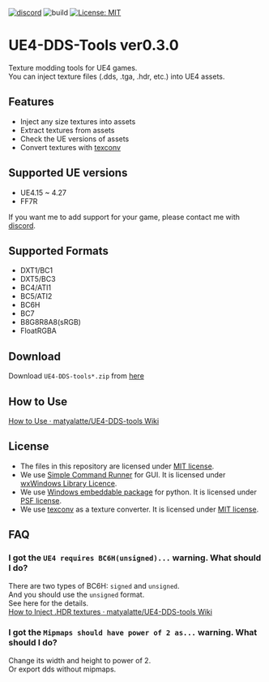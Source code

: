 [![discord](https://badgen.net/badge/icon/discord?icon=discord&label)](https://discord.gg/Qx2Ff3MByF)
![build](https://github.com/matyalatte/UE4-DDS-tools/actions/workflows/main.yml/badge.svg)
[![License: MIT](https://img.shields.io/badge/License-MIT-yellow.svg)](https://opensource.org/licenses/MIT)

# UE4-DDS-Tools ver0.3.0
Texture modding tools for UE4 games.<br>
You can inject texture files (.dds, .tga, .hdr, etc.) into UE4 assets.<br>

## Features

- Inject any size textures into assets
- Extract textures from assets
- Check the UE versions of assets
- Convert textures with [texconv](https://github.com/microsoft/DirectXTex/wiki/Texconv)

## Supported UE versions
- UE4.15 ~ 4.27
- FF7R

If you want me to add support for your game, please contact me with [discord](https://discord.gg/Qx2Ff3MByF).

## Supported Formats

- DXT1/BC1
- DXT5/BC3
- BC4/ATI1
- BC5/ATI2
- BC6H
- BC7
- B8G8R8A8(sRGB)
- FloatRGBA

## Download
Download `UE4-DDS-tools*.zip` from [here](https://github.com/matyalatte/UE4-DDS-tools/releases)

## How to Use
[How to Use · matyalatte/UE4-DDS-tools Wiki](https://github.com/matyalatte/UE4-DDS-Tools/wiki/How-to-Use)

## License
* The files in this repository are licensed under [MIT license](https://github.com/matyalatte/UE4-DDS-Tools/blob/main/LICENSE).
* We use [Simple Command Runner](https://github.com/matyalatte/Simple-Command-Runner) for GUI. It is licensed under [wxWindows Library Licence](https://github.com/wxWidgets/wxWidgets/blob/master/docs/licence.txt).
* We use [Windows embeddable package](https://www.python.org/downloads/windows/) for python. It is licensed under [PSF license](https://docs.python.org/3/license.html).
* We use [texconv](https://github.com/microsoft/DirectXTex/wiki/Texconv) as a texture converter. It is licensed under [MIT license](https://github.com/matyalatte/UE4-DDS-Tools/blob/main/LICENSE).

## FAQ

### I got the `UE4 requires BC6H(unsigned)...` warning. What should I do?
There are two types of BC6H: `signed` and `unsigned`.<br>
And you should use the `unsigned` format.<br>
See here for the details.<br>
[How to Inject .HDR textures · matyalatte/UE4-DDS-tools Wiki](https://github.com/matyalatte/UE4-DDS-tools/wiki/How-to-Inject-.HDR-textures)

### I got the `Mipmaps should have power of 2 as...` warning. What should I do?
Change its width and height to power of 2.<br>
Or export dds without mipmaps.
